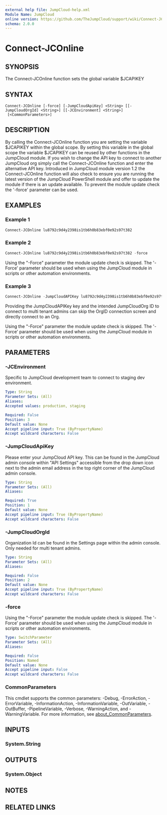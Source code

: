 ```yaml
---
external help file: JumpCloud-help.xml
Module Name: JumpCloud
online version: https://github.com/TheJumpCloud/support/wiki/Connect-JCOnline
schema: 2.0.0
---
```


# Connect-JCOnline

## SYNOPSIS
The Connect-JCOnline function sets the global variable $JCAPIKEY

## SYNTAX

```
Connect-JCOnline [-force] [-JumpCloudApiKey] <String> [[-JumpCloudOrgId] <String>] [[-JCEnvironment] <String>]
 [<CommonParameters>]
```

## DESCRIPTION
By calling the Connect-JCOnline function you are setting the variable $JCAPIKEY within the global scope. By setting this variable in the global scope the variable $JCAPIKEY can be reused by other functions in the JumpCloud module. If you wish to change the API key to connect to another JumpCloud org simply call the Connect-JCOnline function and enter the alternative API key.
Introduced in JumpCloud module version 1.2 the Connect-JCOnline function will also check to ensure you are running the latest version of the JumpCloud PowerShell module and offer to update the module if there is an update available.
To prevent the module update check the '-force' parameter can be used.

## EXAMPLES

### Example 1
```powershell
Connect-JCOnline lu8792c9d4y2398is1tb6h0b83ebf0e92s97t382
```

### Example 2
```powershell
Connect-JCOnline lu8792c9d4y2398is1tb6h0b83ebf0e92s97t382 -force
```

Using the "-Force" parameter the module update check is skipped. The '-Force' parameter should be used when using the JumpCloud module in scripts or other automation environments.

### Example 3
```powershell
Connect-JCOnline -JumpCloudAPIKey lu8792c9d4y2398is1tb6h0b83ebf0e92s97t382 -JumpCloudOrgID 5b5o13o06tsand0c29a0t3s6 -force
```

Providing the JumpCloudAPIKey key and the intended JumpCloudOrg ID to connect to multi tenant admins can skip the OrgID connection screen and directly connect to an Org.

Using the "-Force" parameter the module update check is skipped. The '-Force' parameter should be used when using the JumpCloud module in scripts or other automation environments.

## PARAMETERS

### -JCEnvironment
Specific to JumpCloud development team to connect to staging dev environment.

```yaml
Type: String
Parameter Sets: (All)
Aliases:
Accepted values: production, staging

Required: False
Position: 3
Default value: None
Accept pipeline input: True (ByPropertyName)
Accept wildcard characters: False
```

### -JumpCloudApiKey
Please enter your JumpCloud API key.
This can be found in the JumpCloud admin console within "API Settings" accessible from the drop down icon next to the admin email address in the top right corner of the JumpCloud admin console.

```yaml
Type: String
Parameter Sets: (All)
Aliases:

Required: True
Position: 1
Default value: None
Accept pipeline input: True (ByPropertyName)
Accept wildcard characters: False
```

### -JumpCloudOrgId
Organization Id can be found in the Settings page within the admin console.
Only needed for multi tenant admins.

```yaml
Type: String
Parameter Sets: (All)
Aliases:

Required: False
Position: 2
Default value: None
Accept pipeline input: True (ByPropertyName)
Accept wildcard characters: False
```

### -force
Using the "-Force" parameter the module update check is skipped.
The '-Force' parameter should be used when using the JumpCloud module in scripts or other automation environments.

```yaml
Type: SwitchParameter
Parameter Sets: (All)
Aliases:

Required: False
Position: Named
Default value: None
Accept pipeline input: False
Accept wildcard characters: False
```

### CommonParameters
This cmdlet supports the common parameters: -Debug, -ErrorAction, -ErrorVariable, -InformationAction, -InformationVariable, -OutVariable, -OutBuffer, -PipelineVariable, -Verbose, -WarningAction, and -WarningVariable. For more information, see [about_CommonParameters](http://go.microsoft.com/fwlink/?LinkID=113216).

## INPUTS

### System.String
## OUTPUTS

### System.Object
## NOTES

## RELATED LINKS
